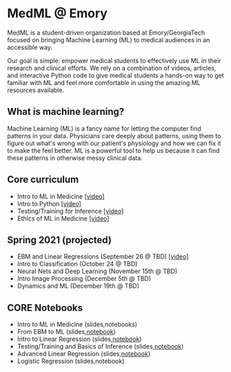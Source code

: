 # MedML @ Emory
MedML is a student-driven organization based at Emory/GeorgiaTech focused on bringing Machine Learning (ML) to medical audiences in an accessible way.

Our goal is simple: empower medical students to effectively use ML in their research and clinical efforts. We rely on a combination of videos, articles, and interactive Python code to give medical students a hands-on way to get familiar with ML and feel more comfortable in using the amazing ML resources available. 

## What is machine learning?
Machine Learning (ML) is a fancy name for letting the computer find patterns in your data. Physicians care deeply about patterns, using them to figure out what's wrong with our patient's physiology and how we can fix it to make the feel better. ML is a powerful tool to help us because it can find these patterns in otherwise messy clinical data.

## Core curriculum
* Intro to ML in Medicine [[video]](https://www.youtube.com/watch?v=7HUMJ2xYOJw)
* Intro to Python [[video]](https://www.youtube.com/watch?v=pO8BfxLLY7Y)
* Testing/Training for Inference [[video]]()
* Ethics of ML in Medicine [[video]]()

## Spring 2021 (projected)
* EBM and Linear Regressions (September 26 @ TBD) [[video]]()
* Intro to Classification (October 24 @ TBD)
* Neural Nets and Deep Learning (November 15th @ TBD)
* Intro Image Processing (December 5th @ TBD)
* Dynamics and ML (December 19th @ TBD)

## CORE Notebooks
* Intro to ML in Medicine (slides,notebooks)
* From EBM to ML (slides,[notebook](https://colab.research.google.com/drive/1RmRR1VUwzvjSdU0MyzZj0CtR1XuvOU0A?usp=sharing))
* Intro to Linear Regression (slides,[notebook](https://colab.research.google.com/drive/1u2BdbaUMMoCjtzgpDjtDcm4cGNm1ICxd?usp=sharing))
* Testing/Training and Basics of Inference (slides,[notebook](https://colab.research.google.com/drive/1HvnJPVCnQmCV6gHwGXFBhpw-xyfR6eV9?usp=sharing))
* Advanced Linear Regression (slides,[notebook](https://colab.research.google.com/drive/1vsyYjRdavXORxEYQXDNMtdYZBnr7Qdxt?usp=sharing))
* Logistic Regression (slides,notebook)
